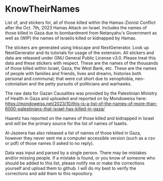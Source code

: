 # KnowTheirNames
List of, and stickers for, all of those killed within the Hamas-Zionist Conflict after the Oct. 7th, 2023 Hamas Attack on Israel. Includes the names of those killed in Gaza due to bombardment from Netanyahu's Government as well as (WIP) the names of Israelis killed or kidnapped by Hamas.

The stickers are generated using Inkscape and NextGenerator. Look up NextGenerator and its tutorials for usage of the extension. All stickers and data are released under GNU General Public License v3.0. Please treat this data and these stickers with respect. These are the names of the thousands of those killed within Israel, Gaza, the West Bank, etc. These are the names of people with families and friends, lives and dreams, histories both personal and communal; that were cut short due to xenophobia, neo-colonialism and the petty pursuits of politicians and warhawks.

The raw data for Gazan Causalties was provided by the Palestinian Ministry of Health in Gaza and uploaded and reported on by Mondoweiss here: https://mondoweiss.net/2023/10/this-is-a-list-of-the-names-of-more-than-6000-palestinians-that-israel-has-killed-in-gaza/

Haaretz has reported on the names of those killed and kidnapped in Israel and will be the primary source for the list of names of Isaelis. 

Al-Jazeera has also released a list of names of those killed in Gaza, however they never sent me a computer accessible version (such as a csv or pdf) of those names (I asked to no reply).  

Data was input and parsed by a single person. There may be mistakes and/or missing people. If a mistake is found, or you know of someone who should be added to this list, please notify me or make the corrections yourself and upload them to github. I will do my best to verify the corrections and add them to this repository.

